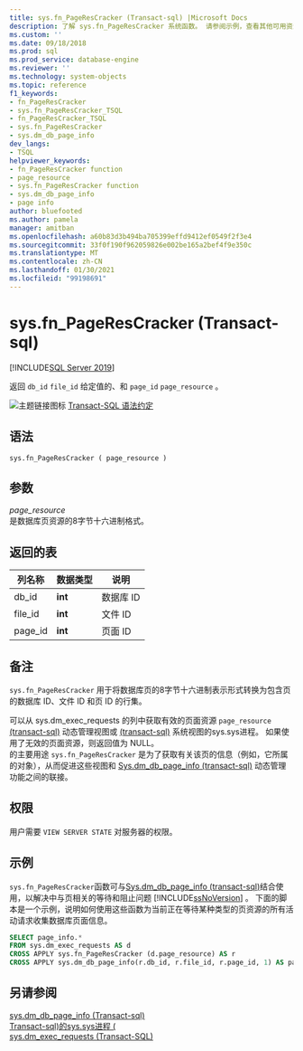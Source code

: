 ```yaml
---
title: sys.fn_PageResCracker (Transact-sql) |Microsoft Docs
description: 了解 sys.fn_PageResCracker 系统函数。 请参阅示例，查看其他可用资源。
ms.custom: ''
ms.date: 09/18/2018
ms.prod: sql
ms.prod_service: database-engine
ms.reviewer: ''
ms.technology: system-objects
ms.topic: reference
f1_keywords:
- fn_PageResCracker
- sys.fn_PageResCracker_TSQL
- fn_PageResCracker_TSQL
- sys.fn_PageResCracker
- sys.dm_db_page_info
dev_langs:
- TSQL
helpviewer_keywords:
- fn_PageResCracker function
- page_resource
- sys.fn_PageResCracker function
- sys.dm_db_page_info
- page info
author: bluefooted
ms.author: pamela
manager: amitban
ms.openlocfilehash: a60b83d3b494ba705399effd9412ef0549f2f3e4
ms.sourcegitcommit: 33f0f190f962059826e002be165a2bef4f9e350c
ms.translationtype: MT
ms.contentlocale: zh-CN
ms.lasthandoff: 01/30/2021
ms.locfileid: "99198691"
---
```

# <a name="sysfn_pagerescracker-transact-sql"></a>sys.fn_PageResCracker (Transact-sql) 
[!INCLUDE[SQL Server 2019](../../includes/applies-to-version/sqlserver2019.md)]

返回 `db_id` `file_id` 给定值的、和 `page_id` `page_resource` 。 
  
 ![主题链接图标](../../database-engine/configure-windows/media/topic-link.gif "“主题链接”图标") [Transact-SQL 语法约定](../../t-sql/language-elements/transact-sql-syntax-conventions-transact-sql.md)  
  
## <a name="syntax"></a>语法  
```  
sys.fn_PageResCracker ( page_resource )  
```  
  
## <a name="arguments"></a>参数  
*page_resource*    
是数据库页资源的8字节十六进制格式。
  
## <a name="tables-returned"></a>返回的表  
  
|列名称|数据类型|说明|  
|-----------------|---------------|-----------------|  
|db_id|**int**|数据库 ID|  
|file_id|**int**|文件 ID|  
|page_id|**int**|页面 ID|  
  
## <a name="remarks"></a>备注  
`sys.fn_PageResCracker` 用于将数据库页的8字节十六进制表示形式转换为包含页的数据库 ID、文件 ID 和页 ID 的行集。   

可以从 sys.dm_exec_requests 的列中获取有效的页面资源 `page_resource` [&#40;transact-sql&#41;](../../relational-databases/system-dynamic-management-views/sys-dm-exec-requests-transact-sql.md) 动态管理视图或 [ &#40;transact-sql&#41;](../../relational-databases/system-compatibility-views/sys-sysprocesses-transact-sql.md) 系统视图的sys.sys进程。 如果使用了无效的页面资源，则返回值为 NULL。  
的主要用途 `sys.fn_PageResCracker` 是为了获取有关该页的信息（例如，它所属的对象），从而促进这些视图和 [Sys.dm_db_page_info &#40;transact-sql&#41;](../../relational-databases/system-dynamic-management-views/sys-dm-db-page-info-transact-sql.md) 动态管理功能之间的联接。
  
## <a name="permissions"></a>权限  
用户需要 `VIEW SERVER STATE` 对服务器的权限。  
  
## <a name="examples"></a>示例  
`sys.fn_PageResCracker`函数可与[Sys.dm_db_page_info &#40;transact-sql&#41;](../../relational-databases/system-dynamic-management-views/sys-dm-db-page-info-transact-sql.md)结合使用，以解决中与页相关的等待和阻止问题 [!INCLUDE[ssNoVersion](../../includes/ssnoversion-md.md)] 。  下面的脚本是一个示例，说明如何使用这些函数为当前正在等待某种类型的页资源的所有活动请求收集数据库页面信息。 
  
```sql  
SELECT page_info.* 
FROM sys.dm_exec_requests AS d  
CROSS APPLY sys.fn_PageResCracker (d.page_resource) AS r  
CROSS APPLY sys.dm_db_page_info(r.db_id, r.file_id, r.page_id, 1) AS page_info
```  
  
## <a name="see-also"></a>另请参阅  
 [sys.dm_db_page_info &#40;Transact-sql&#41;](../../relational-databases/system-dynamic-management-views/sys-dm-db-page-info-transact-sql.md)  
 [ Transact-sql&#41;的sys.sys进程 &#40;](../../relational-databases/system-compatibility-views/sys-sysprocesses-transact-sql.md)   
 [sys.dm_exec_requests (Transact-SQL)](../../relational-databases/system-dynamic-management-views/sys-dm-exec-requests-transact-sql.md)  
  
  
